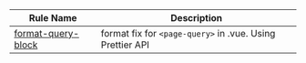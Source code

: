 
  | Rule Name	 | Description |
  | ---- | ---- |
  | [format-query-block](https://github.com/gridsome/eslint-plugin-gridsome/blob/master/docs/rules/format-query-block.md) | format fix for `<page-query>` in .vue. Using Prettier API |